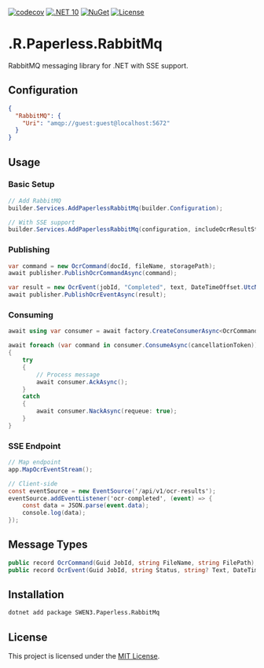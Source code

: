 [![codecov](https://codecov.io/gh/ANcpLua/SWEN3.Paperless.RabbitMq/branch/main/graph/badge.svg?token=lgxIXBnFrn)](https://codecov.io/gh/ANcpLua/SWEN3.Paperless.RabbitMq)
[![.NET 10](https://img.shields.io/badge/.NET-10.0_Preview-7C3AED)](https://dotnet.microsoft.com/download/dotnet/10.0)
[![NuGet](https://img.shields.io/nuget/v/SWEN3.Paperless.RabbitMq?label=NuGet&color=0891B2)](https://www.nuget.org/packages/SWEN3.Paperless.RabbitMq/)
[![License](https://img.shields.io/badge/License-MIT-blue.svg)](https://github.com/ANcpLua/SWEN3.Paperless.RabbitMq/blob/main/LICENSE)

# \.R.Paperless.RabbitMq

RabbitMQ messaging library for .NET with SSE support.

## Configuration

```json
{
  "RabbitMQ": {
    "Uri": "amqp://guest:guest@localhost:5672"
  }
}
```

## Usage

### Basic Setup

```csharp
// Add RabbitMQ
builder.Services.AddPaperlessRabbitMq(builder.Configuration);

// With SSE support
builder.Services.AddPaperlessRabbitMq(configuration, includeOcrResultStream: true);
```

### Publishing

```csharp
var command = new OcrCommand(docId, fileName, storagePath);
await publisher.PublishOcrCommandAsync(command);

var result = new OcrEvent(jobId, "Completed", text, DateTimeOffset.UtcNow);
await publisher.PublishOcrEventAsync(result);
```

### Consuming

```csharp
await using var consumer = await factory.CreateConsumerAsync<OcrCommand>();

await foreach (var command in consumer.ConsumeAsync(cancellationToken))
{
    try
    {
        // Process message
        await consumer.AckAsync();
    }
    catch
    {
        await consumer.NackAsync(requeue: true);
    }
}
```

### SSE Endpoint

```csharp
// Map endpoint
app.MapOcrEventStream();

// Client-side
const eventSource = new EventSource('/api/v1/ocr-results');
eventSource.addEventListener('ocr-completed', (event) => {
    const data = JSON.parse(event.data);
    console.log(data);
});
```

## Message Types

```csharp
public record OcrCommand(Guid JobId, string FileName, string FilePath);
public record OcrEvent(Guid JobId, string Status, string? Text, DateTimeOffset ProcessedAt);
```

## Installation

```bash
dotnet add package SWEN3.Paperless.RabbitMq
```

## License

This project is licensed under the [MIT License](LICENSE).
